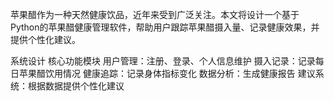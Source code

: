 苹果醋作为一种天然健康饮品，近年来受到广泛关注。本文将设计一个基于Python的苹果醋健康管理软件，帮助用户跟踪苹果醋摄入量、记录健康效果，并提供个性化建议。

系统设计
核心功能模块
用户管理：注册、登录、个人信息维护
摄入记录：记录每日苹果醋饮用情况
健康追踪：记录身体指标变化
数据分析：生成健康报告
建议系统：根据数据提供个性化建议
